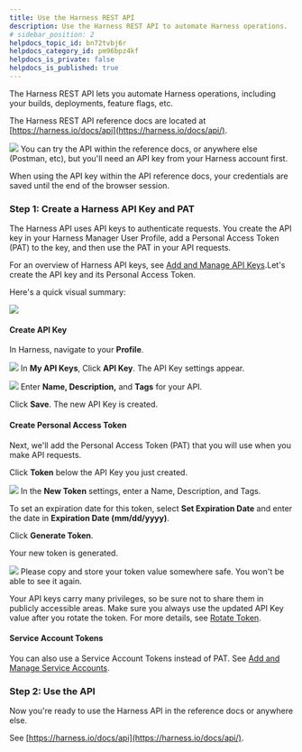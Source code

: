 ```yaml
---
title: Use the Harness REST API
description: Use the Harness REST API to automate Harness operations.
# sidebar_position: 2
helpdocs_topic_id: bn72tvbj6r
helpdocs_category_id: pm96bpz4kf
helpdocs_is_private: false
helpdocs_is_published: true
---
```


The Harness REST API lets you automate Harness operations, including your builds, deployments, feature flags, etc.

The Harness REST API reference docs are located at [https://harness.io/docs/api](https://harness.io/docs/api/).

![](./static/harness-rest-api-reference-08.png)
You can try the API within the reference docs, or anywhere else (Postman, etc), but you'll need an API key from your Harness account first.

When using the API key within the API reference docs, your credentials are saved until the end of the browser session.

### Step 1: Create a Harness API Key and PAT

The Harness API uses API keys to authenticate requests. You create the API key in your Harness Manager User Profile, add a Personal Access Token (PAT) to the key, and then use the PAT in your API requests.

For an overview of Harness API keys, see [Add and Manage API Keys](../User-Management/7-add-and-manage-api-keys.md).Let's create the API key and its Personal Access Token.

Here's a quick visual summary:

![](./static/harness-rest-api-reference-09.gif)

#### Create API Key

In Harness, navigate to your **Profile**.

![](./static/harness-rest-api-reference-10.png)
In **My API Keys**, Click **API Key**. The API Key settings appear.

![](./static/harness-rest-api-reference-11.png)
Enter **Name, Description,** and **Tags** for your API.

Click **Save**. The new API Key is created.

#### Create Personal Access Token

Next, we'll add the Personal Access Token (PAT) that you will use when you make API requests.

Click **Token** below the API Key you just created.

![](./static/harness-rest-api-reference-12.png)
In the **New Token** settings, enter a Name, Description, and Tags.

To set an expiration date for this token, select **Set Expiration Date** and enter the date in **Expiration Date (mm/dd/yyyy)**.

Click **Generate Token**.

Your new token is generated.

![](./static/harness-rest-api-reference-13.png)
Please copy and store your token value somewhere safe. You won't be able to see it again.  
  
Your API keys carry many privileges, so be sure not to share them in publicly accessible areas. Make sure you always use the updated API Key value after you rotate the token. For more details, see [Rotate Token](../User-Management/7-add-and-manage-api-keys.md#rotate-token).

#### Service Account Tokens

You can also use a Service Account Tokens instead of PAT. See [Add and Manage Service Accounts](../User-Management/6-add-and-manage-service-account.md).

### Step 2: Use the API

Now you're ready to use the Harness API in the reference docs or anywhere else.

See [https://harness.io/docs/api](https://harness.io/docs/api/).

